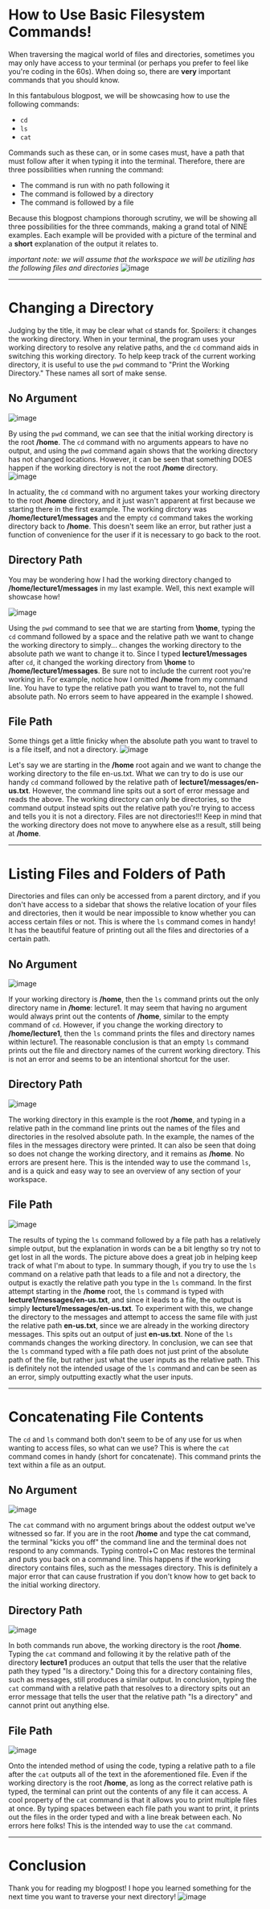# How to Use Basic Filesystem Commands!
When traversing the magical world of files and directories, sometimes you may only have access to your terminal (or perhaps you prefer to feel like you're coding in the 60s).  When doing
so, there are **very** important commands that you should know.

In this fantabulous blogpost, we will be showcasing how to use the following commands:
* `cd`
* `ls`
* `cat`

Commands such as these can, or in some cases must, have a path that must follow after it when typing it into the terminal.  Therefore, there are three possibilities when running the command:
* The command is run with no path following it
* The command is followed by a directory
* The command is followed by a file

Because this blogpost champions thorough scrutiny, we will be showing all three possibilities for the three commands, making a grand total of NINE examples.  Each example will be
provided with a picture of the terminal and a **short** explanation of the output it relates to.

*important note: we will assume that the workspace we will be utiziling has the following files and directories*
![image](https://github.com/nericguyen/cse15l-lab-reports/assets/149546505/fc40f9df-6fc3-43c9-abe0-78d16a8aa549)


---

# Changing a Directory
Judging by the title, it may be clear what `cd` stands for.  Spoilers: it changes the working directory.  When in your terminal, the program uses your working directory to resolve any relative paths, and the `cd` command
aids in switching this working directory.  To help keep track of the current working directory, it is useful to use the `pwd` command to "Print the Working Directory."  These names all sort
of make sense.

## No Argument
![image](https://github.com/nericguyen/cse15l-lab-reports/assets/149546505/574b5b77-e830-4b34-8d7b-61293db925b4)

By using the `pwd` command, we can see that the initial working directory is the root **/home**.  The `cd` command with no arguments appears to have no output, and using the `pwd` command again shows that the working directory has not changed locations.  However, it can be seen that something DOES happen if the working directory is not the root **/home** directory.  
![image](https://github.com/nericguyen/cse15l-lab-reports/assets/149546505/a70a9e53-db11-4c55-a3b3-2fd86811fe0e)

In actuality, the `cd` command with no argument takes your working directory to the root **/home** directory, and it just wasn't apparent at first because we starting there in the first example.  The working dirctory was **/home/lecture1/messages** and the empty `cd` command takes the working directory back to **/home**.  This doesn't seem like an error, but rather just a function of convenience for the user if it is necessary to go back to the root.  

## Directory Path
You may be wondering how I had the working directory changed to **/home/lecture1/messages** in my last example.  Well, this next example will showcase how!

![image](https://github.com/nericguyen/cse15l-lab-reports/assets/149546505/48027553-71b7-4009-b418-610f022dca2f)

Using the `pwd` command to see that we are starting from **\home**, typing the `cd` command followed by a space and the relative path we want to change the working directory to simply... changes the working directory to the absolute path we want to change it to.  Since I typed **lecture1/messages** after `cd`, it changed the working directory from **\home**
to **/home/lecture1/messages**.  Be sure not to include the current root you're working in.  For example, notice how I omitted **/home** from my command line.  You have to type the relative path you want to travel to, not the full absolute path.  No errors seem to have appeared in the example I showed.

## File Path
Some things get a little finicky when the absolute path you want to travel to is a file itself, and not a directory.
![image](https://github.com/nericguyen/cse15l-lab-reports/assets/149546505/27850d98-5576-41db-8d79-939f5e4fe345)

Let's say we are starting in the **/home** root again and we want to change the working directory to the file en-us.txt.  What we can try to do is use our handy `cd` command followed by the relative path of **lecture1/messages/en-us.txt**.  However, the command line spits out a sort of error message and reads the above.  The working directory can only be directories, so the command output instead spits out the relative path you're trying to access and tells you it is not a directory.  Files are not directories!!! Keep in mind that the working directory does not move to anywhere else as a result, still being at **/home**.  

---

# Listing Files and Folders of Path
Directories and files can only be accessed from a parent dirctory, and if you don't have access to a sidebar that shows the relative location of your files and directories, then it would be near impossible to know whether you can access certain files or not.  This is where the `ls` command comes in handy!  It has the beautiful feature of printing out all the files and directories of a certain path.

## No Argument
![image](https://github.com/nericguyen/cse15l-lab-reports/assets/149546505/0c7b57f3-775a-4d76-819c-0a0baaf91d34)

If your working directory is **/home**, then the `ls` command prints out the only directory name in **/home**: lecture1.  It may seem that having no argument would always print out the contents of **/home**, similar to the empty command of `cd`.  However, if you change the working directory to **/home/lecture1**, then the `ls` command prints the files and directory names within lecture1.  The reasonable conclusion is that an empty `ls` command prints out the file and directory names of the current working directory.  This is not an error and seems to be an intentional shortcut for the user.

## Directory Path
![image](https://github.com/nericguyen/cse15l-lab-reports/assets/149546505/72e34cbb-452e-4d4b-92cb-70f61b4aa104)

The working directory in this example is the root **/home**, and typing in a relative path in the command line prints out the names of the files and directories in the resolved absolute path.  In the example, the names of the files in the messages directory were printed.  It can also be seen that doing so does not change the working directory, and it remains as **/home**.  No errors are present here.  This is the intended way to use the command `ls`, and is a quick and easy way to see an overview of any section of your workspace.

## File Path
![image](https://github.com/nericguyen/cse15l-lab-reports/assets/149546505/5894491e-ed6a-4f71-8ef6-27925f527f77)

The results of typing the `ls` command followed by a file path has a relatively simple output, but the explanation in words can be a bit lengthy so try not to get lost in all the words.  The picture above does a great job in helping keep track of what I'm about to type.  In summary though, if you try to use the `ls` command on a relative path that leads to a file and not a directory, the output is exactly the relative path you type in the `ls` command.  In the first attempt starting in the **/home** root, the `ls` command is typed with **lecture1/messages/en-us.txt**, and since it leads to a file, the output is simply **lecture1/messages/en-us.txt**.  To experiment with this, we change the directory to the messages and attempt to access the same file with just the relative path **en-us.txt**, since we are already in the working directory messages.  This spits out an output of just **en-us.txt**.  None of the `ls` commands changes the working directory.  In conclusion, we can see that the `ls` command typed with a file path does not just print of the absolute path of the file, but rather just what the user inputs as the relative path.  This is definitely not the intended usage of the `ls` command and can be seen as an error, simply outputting exactly what the user inputs.

---

# Concatenating File Contents
The `cd` and `ls` command both don't seem to be of any use for us when wanting to access files, so what can we use?  This is where the `cat` command comes in handy (short for concatenate).  This command prints the text within a file as an output.

## No Argument
![image](https://github.com/nericguyen/cse15l-lab-reports/assets/149546505/8dfd8c33-7532-4ced-a7e7-42ebc23dda60)

The `cat` command with no argument brings about the oddest output we've witnessed so far.  If you are in the root **/home** and type the cat command, the terminal "kicks you off" the command line and the terminal does not respond to any commands.  Typing control+C on Mac restores the terminal and puts you back on a command line.  This happens if the working directory contains files, such as the messages directory.  This is definitely a major error that can cause frustration if you don't know how to get back to the initial working directory.  

## Directory Path
![image](https://github.com/nericguyen/cse15l-lab-reports/assets/149546505/91d7e90b-86eb-4282-baa8-946fc4786ebd)

In both commands run above, the working directory is the root **/home**.  Typing the `cat` command and following it by the relative path of the directory **lecture1** produces an output that tells the user that the relative path they typed "Is a directory."  Doing this for a directory containing files, such as messages, still produces a similar output.  In conclusion, typing the `cat` command with a relative path that resolves to a directory spits out an error message that tells the user that the relative path "Is a directory" and cannot print out anything else.

## File Path
![image](https://github.com/nericguyen/cse15l-lab-reports/assets/149546505/df8878fe-01fd-4ca2-ae8f-2aaf42e2b988)

Onto the intended method of using the code, typing a relative path to a file after the `cat` outputs all of the text in the aforementioned file.  Even if the working directory is the root **/home**, as long as the correct relative path is typed, the terminal can print out the contents of any file it can access.  A cool property of the `cat` command is that it allows you to print multiple files at once.  By typing spaces between each file path you want to print, it prints out the files in the order typed and with a line break between each.  No errors here folks! This is the intended way to use the `cat` command.

---

# Conclusion
Thank you for reading my blogpost! I hope you learned something for the next time you want to traverse your next directory!
![image](https://github.com/nericguyen/cse15l-lab-reports/assets/149546505/dd4c45c1-e8b8-45c2-882f-fa113b994340)
